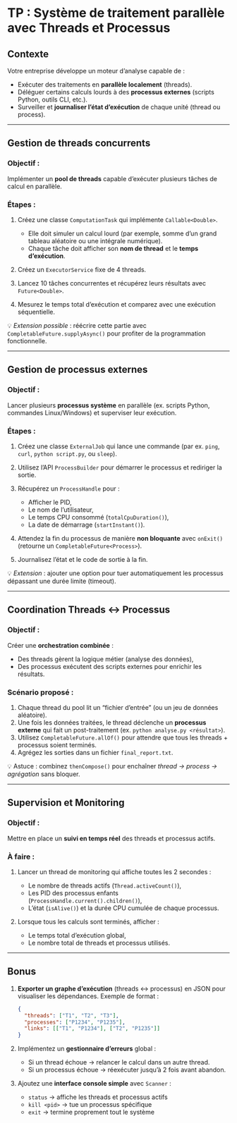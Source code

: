# TP : Système de traitement parallèle avec Threads et Processus

## Contexte

Votre entreprise développe un moteur d’analyse capable de :

* Exécuter des traitements en **parallèle localement** (threads).
* Déléguer certains calculs lourds à des **processus externes** (scripts Python, outils CLI, etc.).
* Surveiller et **journaliser l’état d’exécution** de chaque unité (thread ou process).

---

##  Gestion de threads concurrents

### Objectif :

Implémenter un **pool de threads** capable d’exécuter plusieurs tâches de calcul en parallèle.

### Étapes :

1. Créez une classe `ComputationTask` qui implémente `Callable<Double>`.

   * Elle doit simuler un calcul lourd (par exemple, somme d’un grand tableau aléatoire ou une intégrale numérique).
   * Chaque tâche doit afficher son **nom de thread** et le **temps d’exécution**.

2. Créez un `ExecutorService` fixe de 4 threads.

3. Lancez 10 tâches concurrentes et récupérez leurs résultats avec `Future<Double>`.

4. Mesurez le temps total d’exécution et comparez avec une exécution séquentielle.

💡 *Extension possible* : réécrire cette partie avec `CompletableFuture.supplyAsync()` pour profiter de la programmation fonctionnelle.

---

## Gestion de processus externes

### Objectif :

Lancer plusieurs **processus système** en parallèle (ex. scripts Python, commandes Linux/Windows) et superviser leur exécution.

### Étapes :

1. Créez une classe `ExternalJob` qui lance une commande (par ex. `ping`, `curl`, `python script.py`, ou `sleep`).
2. Utilisez l’API `ProcessBuilder` pour démarrer le processus et rediriger la sortie.
3. Récupérez un `ProcessHandle` pour :

   * Afficher le PID,
   * Le nom de l’utilisateur,
   * Le temps CPU consommé (`totalCpuDuration()`),
   * La date de démarrage (`startInstant()`).
4. Attendez la fin du processus de manière **non bloquante** avec `onExit()` (retourne un `CompletableFuture<Process>`).
5. Journalisez l’état et le code de sortie à la fin.

💡 *Extension* : ajouter une option pour tuer automatiquement les processus dépassant une durée limite (timeout).

---

## Coordination Threads ↔ Processus

### Objectif :

Créer une **orchestration combinée** :

* Des threads gèrent la logique métier (analyse des données),
* Des processus exécutent des scripts externes pour enrichir les résultats.

### Scénario proposé :

1. Chaque thread du pool lit un “fichier d’entrée” (ou un jeu de données aléatoire).
2. Une fois les données traitées, le thread déclenche un **processus externe** qui fait un post-traitement (ex. `python analyse.py <résultat>`).
3. Utilisez `CompletableFuture.allOf()` pour attendre que tous les threads + processus soient terminés.
4. Agrégez les sorties dans un fichier `final_report.txt`.

💡 Astuce : combinez `thenCompose()` pour enchaîner *thread → process → agrégation* sans bloquer.

---

##  Supervision et Monitoring

### Objectif :

Mettre en place un **suivi en temps réel** des threads et processus actifs.

### À faire :

1. Lancer un thread de monitoring qui affiche toutes les 2 secondes :

   * Le nombre de threads actifs (`Thread.activeCount()`),
   * Les PID des processus enfants (`ProcessHandle.current().children()`),
   * L’état (`isAlive()`) et la durée CPU cumulée de chaque processus.
2. Lorsque tous les calculs sont terminés, afficher :

   * Le temps total d’exécution global,
   * Le nombre total de threads et processus utilisés.

---

##  Bonus

1. **Exporter un graphe d’exécution** (threads ↔ processus) en JSON pour visualiser les dépendances.
   Exemple de format :

   ```json
   {
     "threads": ["T1", "T2", "T3"],
     "processes": ["P1234", "P1235"],
     "links": [["T1", "P1234"], ["T2", "P1235"]]
   }
   ```

2. Implémentez un **gestionnaire d’erreurs** global :

   * Si un thread échoue → relancer le calcul dans un autre thread.
   * Si un processus échoue → réexécuter jusqu’à 2 fois avant abandon.

3. Ajoutez une **interface console simple** avec `Scanner` :

   * `status` → affiche les threads et processus actifs
   * `kill <pid>` → tue un processus spécifique
   * `exit` → termine proprement tout le système
